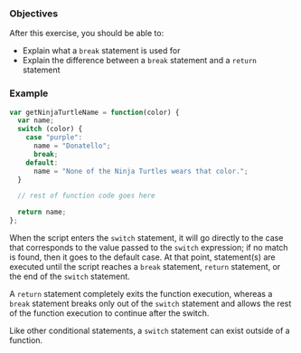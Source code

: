 <!--{ ids:[169], language:'JavaScript', type:'workshop', order: 6, name:'switch Statements II', description:'A break statement is different from a return statement' }-->

### Objectives

After this exercise, you should be able to:

- Explain what a `break` statement is used for
- Explain the difference between a `break` statement and a `return` statement

### Example

```js
var getNinjaTurtleName = function(color) {
  var name;
  switch (color) {
    case "purple":
      name = "Donatello";
      break;
    default:
      name = "None of the Ninja Turtles wears that color.";
  }

  // rest of function code goes here

  return name;
};
```

When the script enters the `switch` statement, it will go directly to the case that corresponds to the value passed to the `switch` expression; if no match is found, then it goes to the default case. At that point, statement(s) are executed until the script reaches a `break` statement, `return` statement, or the end of the `switch` statement.

A `return` statement completely exits the function execution, whereas a `break` statement breaks only out of the `switch` statement and allows the rest of the function execution to continue after the switch.

Like other conditional statements, a `switch` statement can exist outside of a function.
